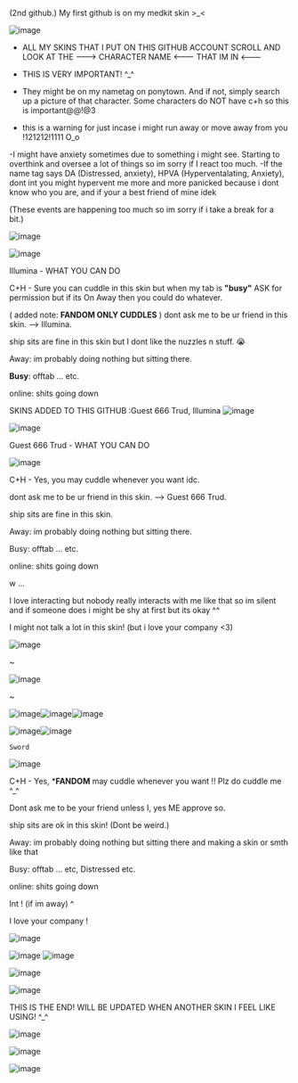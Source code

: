  (2nd github.) My first github is on my medkit skin >_<


![image](https://github.com/user-attachments/assets/41d0c9c7-9986-4d0b-9263-343800595600)

- ALL MY SKINS THAT I PUT ON THIS GITHUB ACCOUNT SCROLL AND LOOK AT THE ---> CHARACTER NAME <---  THAT IM IN <---
- THIS IS VERY IMPORTANT! ^_^

- They might be on my nametag on ponytown. And if not, simply search up a picture of that character. Some characters do NOT have c+h so this is important@@!@3
- this is a warning for just incase i might run away or move away from you !121212!1111 O_o


-I might have anxiety sometimes due to something i might see. Starting to overthink and oversee a lot of things so im sorry if I react too much. 
-If the name tag says DA (Distressed, anxiety), HPVA (Hyperventalating, Anxiety), dont int you might hypervent me more and more panicked because i dont know who you are, and if your a best friend of mine idek 

(These events are happening too much so im sorry if i take a break for a bit.) 

![image](https://github.com/user-attachments/assets/0c65575a-4d43-490a-abdb-75bf9208ab71)



![image](https://github.com/user-attachments/assets/8a496160-0db9-430e-85b0-594d79a8e562)

Illumina - WHAT YOU CAN DO

C+H - Sure you can cuddle in this skin but when my tab is **"busy"** ASK for permission but if its On Away then you could do whatever.

 ( added note: **FANDOM ONLY CUDDLES** )
dont ask me to be ur friend in this skin. --> Illumina. 

ship sits are fine in this skin but I dont like the nuzzles n stuff. 😭

Away: im probably doing nothing but sitting there. 

**Busy**: offtab ... etc. 

online: shits going down

SKINS ADDED TO THIS GITHUB :Guest 666 Trud, Illumina
![image](https://github.com/user-attachments/assets/6c1686b6-dcc3-4dda-a61b-e471893a7d8e)


![image](https://github.com/user-attachments/assets/ad4c4391-0b2a-469f-a9d5-86d80b0b0498)


Guest 666 Trud - WHAT YOU CAN DO 

![image](https://github.com/user-attachments/assets/c4b02c67-a26f-42a6-99bb-961119dba02a)


C+H - Yes, you may cuddle whenever you want idc. 

dont ask me to be ur friend in this skin. --> Guest 666 Trud. 

ship sits are fine in this skin.

Away: im probably doing nothing but sitting there. 

Busy: offtab ... etc. 

online: shits going down

w ... 

I love interacting but nobody really interacts with me like that so im silent and if someone does i might be shy at first but its okay ^^

I might not talk a lot in this skin! (but i love your company <3)

![image](https://github.com/user-attachments/assets/8bdb400b-b389-4049-b169-18516e07af51)
          


~


![image](https://github.com/user-attachments/assets/95214192-14aa-46cc-87e1-a077aceb3a16)


~

![image](https://github.com/user-attachments/assets/ae8e3cf0-81b7-41c5-a464-ac7c1021b896)![image](https://github.com/user-attachments/assets/6650eeec-5aa5-4f64-adea-15aee448d076)![image](https://github.com/user-attachments/assets/62400ad7-d409-4a55-9c93-34edc7520b9e)



![image](https://github.com/user-attachments/assets/bd766231-88f9-4283-a004-4bebc4f4af5f)![image](https://github.com/user-attachments/assets/2f93908a-b86b-4f99-9698-5782b5be2a72)



    Sword 

![image](https://github.com/user-attachments/assets/c89525cd-ddeb-4214-8bd2-e7da3399c04b)


C+H - Yes, ***FANDOM** may cuddle whenever you want !! Plz do cuddle me ^_^

Dont ask me to be your friend unless I, yes ME approve so. 

ship sits are ok in this skin! (Dont be weird.)

Away: im probably doing nothing but sitting there and making a skin or smth like that

Busy: offtab ... etc, Distressed etc. 

online: shits going down

Int ! (if im away)  ^

I love your company !

![image](https://github.com/user-attachments/assets/5195da51-c29b-49d9-9c4e-37a452d09d4f)


   ![image](https://github.com/user-attachments/assets/af924aaf-3500-4be1-986e-6ad961870856)
   ![image](https://github.com/user-attachments/assets/d142901f-7e81-4eb4-96c8-de8bda76c437)

![image](https://github.com/user-attachments/assets/1ea96a48-6997-460d-90cf-c347eeda1270)



![image](https://github.com/user-attachments/assets/f8365fed-8d0c-4a01-92ce-df10c4d66fe7)



THIS IS THE END! WILL BE UPDATED WHEN ANOTHER SKIN I FEEL LIKE USING! ^_^


![image](https://github.com/user-attachments/assets/bd28c4fa-8339-406f-bfcf-33e31243661e)

![image](https://github.com/user-attachments/assets/3cfb82fe-b91c-4561-943e-8e347bfb597e)

![image](https://github.com/user-attachments/assets/c4b02c67-a26f-42a6-99bb-961119dba02a)
